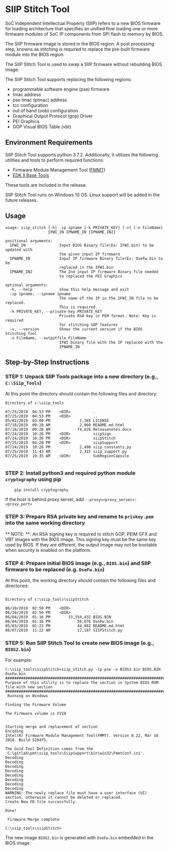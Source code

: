 # SIIP Stitch Tool

SoC Independent Intellectual Property (SIIP) refers to a new BIOS firmware for loading architecture that specifies an unified flow loading one or more firmware modules of SoC IP components from SPI flash to memory by BIOS.

The SIIP firmware image is stored in the BIOS region. A post processing step, knowns as stitching is required to replace the pre-built firmware module into the BIOS region.

The SIIP Stitch Tool is used to swap a SIIP firmware without rebuilding BIOS image.

The SIIP Stitch Tool supports replacing the following regions:
  * programmable software engine (pse) firmware
  * tmac address
  * pse tmac (ptmac) address
  * tcc configuration
  * out of band (oob) configuration
  * Graphical Output Protocol (gop) Driver
  * PEI Graphics
  * GOP Visual BIOS Table (vbt)


## Environment Requirements

SIIP Stitch Tool supports python 3.7.2. Additionally, it utilizes the following utilities and tools to perform required functions:

* Firmware Module Management Tool ([FMMT](https://firmware.intel.com/develop))
* [EDK II Base Tools](https://github.com/tianocore/tianocore.github.io/wiki/EDK-II-Tools-List)

These tools are included in the release.

SIIP Stitch Tool runs on Windows 10 OS. Linux support will be added in the future releases.

## Usage

```
usage: siip_stitch [-h] -ip ipname [-k PRIVATE_KEY] [-v] [-o FileName]
                   IFWI_IN IPNAME_IN [IPNAME_IN2]

positional arguments:
  IFWI_IN               Input BIOS Binary file(Ex: IFWI.bin) to be updated with
                        the given input IP firmware
  IPNAME_IN             Input IP firmware Binary file(Ex: OseFw.bin to be
                        replaced in the IFWI.bin
  IPNAME_IN2            The 2nd input IP firmware Binary file needed
                        to replaced the PEI Graphics

optional arguments:
  -h, --help            show this help message and exit
  -ip ipname, --ipname ipname
                        The name of the IP in the IFWI_IN file to be replaced.
                        This is required.
  -k PRIVATE_KEY, --private-key PRIVATE_KEY
                        Private RSA key in PEM format. Note: Key is required
                        for stitching GOP features
  -v, --version         Shows the current version if the BIOS Stitching Tool
  -o FileName, --outputfile FileName
                        IFWI binary file with the IP replaced with the
                        IPNAME_IN
```

## Step-by-Step Instructions

### STEP 1: Unpack SIIP Tools package into a new directory (e.g., `C:\Siip_Tools`)

At this point the directory should contain the following files and directory:

```
Directory of c:\siip_tools

07/25/2019  04:53 PM    <DIR>          .
07/25/2019  04:53 PM    <DIR>          ..
05/02/2019  03:00 PM             1,365 LICENSE
07/18/2019  09:28 AM             2,960 README.md.html
07/18/2019  09:28 AM            74,828 Releasenotes.docx
07/24/2019  10:26 PM    <DIR>          siipSign
07/24/2019  10:26 PM    <DIR>          siipStitch
07/25/2019  04:20 PM    <DIR>          siipSupport
07/24/2019  10:26 PM             2,498 siip_constants.py
07/25/2019  11:43 AM             2,315 siip_support.py
07/25/2019  10:35 AM    <DIR>          SubRegionCapsule


```

### STEP 2: Install python3 and required python module `cryptography` using pip

```
    pip install cryptography
```

If the host is behind proxy server, add `--proxy=<proxy_server>:<proxy_port>`


### STEP 3: Prepare RSA private key and rename to `privkey.pem` into the same working directory

** NOTE: **: An RSA signing key is required to stitch GOP, PEIM GFX and VBT images with the BIOS image. This signing key must be the same key used by BIOS. If they are different, the output image may not be bootable when security is enabled on the platform.


### STEP 4: Prepare initial BIOS image (e.g., `BIOS.bin`) and SIIP firmware to be replaced (e.g. `OseFw.bin`)

At this point, the working directory should contain the following files and directories:

```

Directory of c:\siip_tools\siipStitch

06/10/2019  02:50 PM    <DIR>          .
06/10/2019  02:50 PM    <DIR>          ..
06/04/2019  01:16 PM        33,554,432 BIOS.BIN
06/04/2019  01:16 PM            56,076 OseFw.bin
05/03/2019  01:23 PM            44,882 README.md.html
06/07/2019  11:22 AM            17,187 SIIPStitch.py

```


### STEP 5: Run SIIP Stitch Tool to create new BIOS image (e.g., `BIOS2.bin`)

For example:

```
C:\siip_tools\siipStitch>siip_stitch.py -ip pse -o BIOS2.bin BIOS.BIN OseFw.bin
#########################################################################################
Purpose of this utility is to replace the section in System BIOS ROM file with new section
#########################################################################################
 Running on Windows

Finding the Firmware Volume

The Firmware volume is FV10


Starting merge and replacement of section
Encoding
Intel(R) Firmware Module Management Tool(FMMT). Version 0.22, Mar 16 2018. Build 5204f5.

The Guid Tool Definition comes from the 'C:\gitlab\pmt\siip_tools\SiipSupport\bin\win32\FmmtConf.ini'.
Decoding
Decoding
Decoding
Decoding
Decoding
Decoding
Decoding
Decoding
WARNING: The newly replace file must have a user interface (UI) section, otherwise it cannot be deleted or replaced.
Create New FD file successfully.

Done!

 Firmware Merge complete

C:\siip_tools\siipStitch>
```

The new image `BIOS2.bin` is generated with `OseFw.bin` embedded in the BIOS image.
